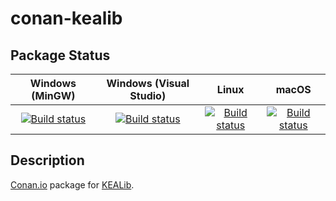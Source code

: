 # conan-kealib

## Package Status

| Windows (MinGW) | Windows (Visual Studio) | Linux | macOS |
|:---------------:|:-----------------------:|:-----:|:-----:|
|[![Build status](https://ci.appveyor.com/api/projects/status/f9lt3gmwmda2olty/branch/testing%2F1.4.14?svg=true)](https://ci.appveyor.com/project/SpaceIm/conan-kealib)|[![Build status](https://github.com/SpaceIm/conan-kealib/workflows/.github/workflows/windows.yml/badge.svg?branch=testing%2F1.4.14)](https://github.com/SpaceIm/conan-kealib/actions/workflows/windows.yml?query=branch%3Atesting%2F1.4.14)|[![Build status](https://github.com/SpaceIm/conan-kealib/workflows/.github/workflows/linux.yml/badge.svg?branch=testing%2F1.4.14)](https://github.com/SpaceIm/conan-kealib/actions/workflows/linux.yml?query=branch%3Atesting%2F1.4.14)|[![Build status](https://github.com/SpaceIm/conan-kealib/workflows/.github/workflows/macos.yml/badge.svg?branch=testing%2F1.4.14)](https://github.com/SpaceIm/conan-kealib/actions/workflows/macos.yml?query=branch%3Atesting%2F1.4.14)|

## Description

[Conan.io](https://conan.io) package for [KEALib](https://github.com/ubarsc/kealib).
